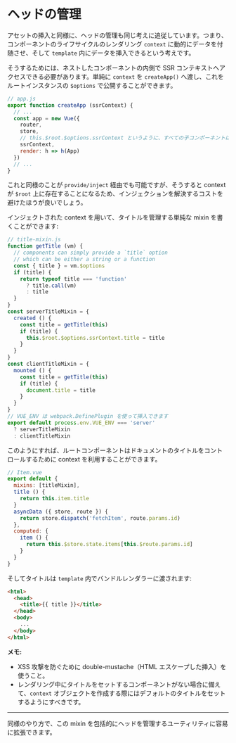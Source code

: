 # ヘッドの管理

アセットの挿入と同様に、ヘッドの管理も同じ考えに追従しています。つまり、コンポーネントのライフサイクルのレンダリング `context` に動的にデータを付随させ、そして `template` 内にデータを挿入できるという考えです。

そうするためには、ネストしたコンポーネントの内側で SSR コンテキストへアクセスできる必要があります。単純に `context` を `createApp()` へ渡し、これをルートインスタンスの `$options` で公開することができます。

```js
// app.js
export function createApp (ssrContext) {
  // ...
  const app = new Vue({
    router,
    store,
    // this.$root.$options.ssrContext というように、すべての子コンポーネントは this にアクセスできます
    ssrContext,
    render: h => h(App)
  })
  // ...
}
```

これと同様のことが `provide/inject` 経由でも可能ですが、そうすると context が `$root` 上に存在することになるため、インジェクションを解決するコストを避けたほうが良いでしょう。

インジェクトされた context を用いて、タイトルを管理する単純な mixin を書くことができます:

```js
// title-mixin.js
function getTitle (vm) {
  // components can simply provide a `title` option
  // which can be either a string or a function
  const { title } = vm.$options
  if (title) {
    return typeof title === 'function'
      ? title.call(vm)
      : title
  }
}
const serverTitleMixin = {
  created () {
    const title = getTitle(this)
    if (title) {
      this.$root.$options.ssrContext.title = title
    }
  }
}
const clientTitleMixin = {
  mounted () {
    const title = getTitle(this)
    if (title) {
      document.title = title
    }
  }
}
// VUE_ENV は webpack.DefinePlugin を使って挿入できます
export default process.env.VUE_ENV === 'server'
  ? serverTitleMixin
  : clientTitleMixin
```

このようにすれば、ルートコンポーネントはドキュメントのタイトルをコントロールするために context を利用することができます。

```js
// Item.vue
export default {
  mixins: [titleMixin],
  title () {
    return this.item.title
  }
  asyncData ({ store, route }) {
    return store.dispatch('fetchItem', route.params.id)
  },
  computed: {
    item () {
      return this.$store.state.items[this.$route.params.id]
    }
  }
}
```

そしてタイトルは `template` 内でバンドルレンダラーに渡されます:

```html
<html>
  <head>
    <title>{{ title }}</title>
  </head>
  <body>
    ...
  </body>
</html>
```

**メモ:**

- XSS 攻撃を防ぐために double-mustache（HTML エスケープした挿入）を使うこと。
- レンダリング中にタイトルをセットするコンポーネントがない場合に備えて、`context` オブジェクトを作成する際にはデフォルトのタイトルをセットするようにすべきです。

---

同様のやり方で、この mixin を包括的にヘッドを管理するユーティリティに容易に拡張できます。

